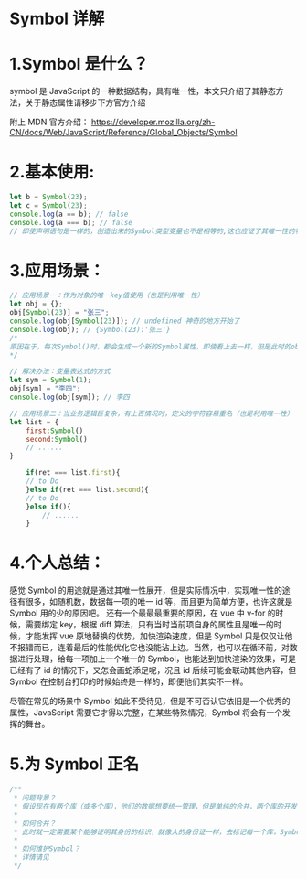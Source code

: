 # Symbol 详解

# 1.Symbol 是什么？

symbol 是 JavaScript 的一种数据结构，具有唯一性，本文只介绍了其静态方法，关于静态属性请移步下方官方介绍

附上 MDN 官方介绍：
https://developer.mozilla.org/zh-CN/docs/Web/JavaScript/Reference/Global_Objects/Symbol

# 2.基本使用:

```js
let b = Symbol(23);
let c = Symbol(23);
console.log(a == b); // false
console.log(a === b); // false
// 即使声明语句是一样的，创造出来的Symbol类型变量也不是相等的,这也应证了其唯一性的特点
```

# 3.应用场景：

```js
// 应用场景一：作为对象的唯一key值使用（也是利用唯一性）
let obj = {};
obj[Symbol(23)] = "张三";
console.log(obj[Symbol(23)]); // undefined 神奇的地方开始了
console.log(obj); // {Symbol(23):'张三'}
/*
原因在于，每次Symbol()时，都会生成一个新的Symbol属性，即使看上去一样，但是此时的obj对象里面是没有当前属性的，所以是undefined
*/

// 解决办法：变量表达式的方式
let sym = Symbol(1);
obj[sym] = "李四";
console.log(obj[sym]); // 李四

// 应用场景二：当业务逻辑巨复杂，有上百情况时，定义的字符容易重名（也是利用唯一性）
let list = {
    first:Symbol()
    second:Symbol()
    // ......
}

    if(ret === list.first){
    // to Do
    }else if(ret === list.second){
    // to Do
    }else if(){
        // ......
    }

```

# 4.个人总结：

感觉 Symbol 的用途就是通过其唯一性展开，但是实际情况中，实现唯一性的途径有很多，如随机数，数据每一项的唯一 id 等，而且更为简单方便，也许这就是 Symbol 用的少的原因吧。
还有一个最最最重要的原因，在 vue 中 v-for 的时候，需要绑定 key，根据 diff 算法，只有当时当前项自身的属性且是唯一的时候，才能发挥 vue 原地替换的优势，加快渲染速度，但是 Symbol 只是仅仅让他不报错而已，连着最后的性能优化它也没能沾上边。当然，也可以在循环前，对数据进行处理，给每一项加上一个唯一的 Symbol，也能达到加快渲染的效果，可是已经有了 id 的情况下，又怎会画蛇添足呢，况且 id 后续可能会联动其他内容，但 Symbol 在控制台打印的时候始终是一样的，即便他们其实不一样。

尽管在常见的场景中 Symbol 如此不受待见，但是不可否认它依旧是一个优秀的属性，JavaScript 需要它才得以完整，在某些特殊情况，Symbol 将会有一个发挥的舞台。

# 5.为 Symbol 正名

```js
/**
 * 问题背景？
 * 假设现在有两个库（或多个库），他们的数据想要统一管理，但是单纯的合并，两个库的开发人员又担心出现变量重名，从而导致互相影响数据的难题
 *
 * 如何合并？
 * 此时就一定需要某个能够证明其身份的标识，就像人的身份证一样，去标记每一个库，Symbol是一个好的选择
 *
 * 如何维护Symbol？
 * 详情请见
 */
```
